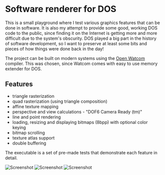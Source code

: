Software renderer for DOS
================
This is a small playground where I test various graphics features that can be done in software. It is also my attempt to provide some good, working DOS code to the public, since finding it on the Internet is getting more and more difficult due to the system's obscurity. DOS played a big part in the history of software development, so I want to preserve at least some bits and pieces of how things were done back in the day!

The project can be built on modern systems using the [Open Watcom](http://www.openwatcom.org/) compiler. This was chosen, since Watcom comes with easy to use memory extender for DOS.

Features
-------

- triangle rasterization
- quad rasterization (using triangle composition)
- affine texture mapping
- perspective and view calculations - "DOF6 Camera Ready (tm)"
- line and point rendering
- loading, resizing and displaying bitmaps (8bpp) with optional color keying
- bitmap scrolling
- texture atlas support
- double buffering

The executable is a set of pre-made tests that demonstrate each feature in detail.

![Screenshot](http://kondrak.info/images/dos3d/1.png?raw=true)
![Screenshot](http://kondrak.info/images/dos3d/2.png?raw=true)
![Screenshot](http://kondrak.info/images/dos3d/3.png?raw=true)